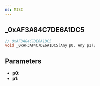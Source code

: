 ```yaml
---
ns: MISC
---
```

## _0xAF3A84C7DE6A1DC5

```c
// 0xAF3A84C7DE6A1DC5
void _0xAF3A84C7DE6A1DC5(Any p0, Any p1);
```

## Parameters
* **p0**:
* **p1**:
